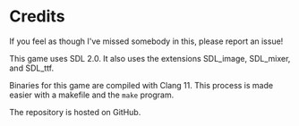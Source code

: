 # Credits

If you feel as though I've missed somebody in this, please report an issue!

This game uses SDL 2.0.  It also uses the extensions SDL\_image, SDL\_mixer, and SDL\_ttf.

Binaries for this game are compiled with Clang 11.  This process is made easier with a makefile and the `make` program.

The repository is hosted on GitHub.
